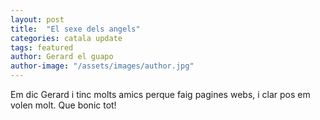 ```yaml
---
layout: post
title:  "El sexe dels angels"
categories: catala update
tags: featured
author: Gerard el guapo
author-image: "/assets/images/author.jpg"
---
```

Em dic Gerard i tinc molts amics perque faig pagines webs, i clar pos em volen molt. Que bonic tot!

